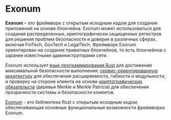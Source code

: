 # Exonum

**Exonum** – это фреймворк с открытым исходным кодом для создания приложений на
основе блокчейна. Exonum может использоваться для создания распределенных,
криптографически защищенных регистров для решения проблем безопасности и
доверия в различных сферах, включая FinTech, GovTech и LegalTech. Фреймворк
Exonum ориентирован
на создание приватных блокчейнов, то есть блокчейнов с заранее известными
администраторами сети.

Exonum использует [язык программирования Rust](http://rust-lang.org/) для
достижения максимальной безопасности выполнения;
[сервис-ориентированную архитектуру](https://en.wikipedia.org/wiki/Service-oriented_architecture)
для обеспечения расширяемости, гибкости и модульности; и проверку на стороне
клиента на основе
[криптографических обязательств](https://en.wikipedia.org/wiki/Commitment_scheme)
(деревья Merkle и Merkle Patricia) для обеспечения прозрачности системы и
безопасности клиентов.

[Exonum](http://github.com/exonum/exonum/) - это библиотека Rust с открытым
исходным кодом, обеспечивающая основные функциональные возможности фреймворка
Exonum.
